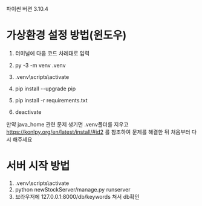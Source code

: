 파이썬 버젼 3.10.4


# 가상환경 설정 방법(윈도우)

1. 터미널에 다음 코드 차례대로 입력

2. py -3 -m venv .venv

3. .venv\scripts\activate

4. pip install --upgrade pip

5. pip install -r requirements.txt

6. deactivate

만약 java_home 관련 문제 생기면 .venv폴더를 지우고 https://konlpy.org/en/latest/install/#id2 를 참조하여 문제를 해결한 뒤 처음부터 다시 해주세요

# 서버 시작 방법

1. .venv\scripts\activate
2. python newStockServer/manage.py runserver
3. 브라우저에 127.0.0.1:8000/db/keywords 쳐서 db확인
